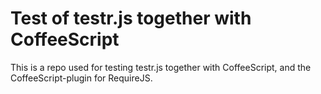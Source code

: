 Test of testr.js together with CoffeeScript
===

This is a repo used for testing testr.js together with CoffeeScript, and the CoffeeScript-plugin for RequireJS.